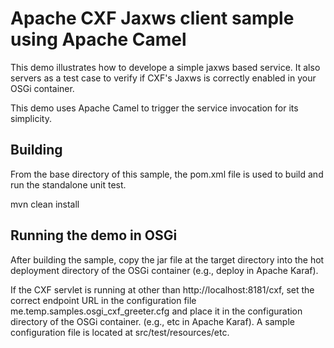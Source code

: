 Apache CXF Jaxws client sample using Apache Camel
=================================================

This demo illustrates how to develope a simple jaxws based
service. It also servers as a test case to verify if CXF's
Jaxws is correctly enabled in your OSGi container.

This demo uses Apache Camel to trigger the service invocation
for its simplicity.

Building
--------
From the base directory of this sample, the pom.xml file
is used to build and run the standalone unit test.

  mvn clean install
  
Running the demo in OSGi
------------------------
After building the sample, copy the jar file at the target
directory into the hot deployment directory of the OSGi
container (e.g., deploy in Apache Karaf).

If the CXF servlet is running at other than http://localhost:8181/cxf,
set the correct endpoint URL in the configuration file 
me.temp.samples.osgi_cxf_greeter.cfg and place it in the configuration 
directory of the OSGi container. (e.g., etc in Apache Karaf). A sample
configuration file is located at src/test/resources/etc.







